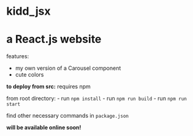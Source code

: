 # kidd_jsx
# a React.js website

features: 
- my own version of a Carousel component
- cute colors

**to deploy from src:**
  requires npm

  from root directory:
    - run `npm install`
    - run `npm run build`
    - run `npm run start`
    
  find other necessary commands in `package.json`

**will be available online soon!**

